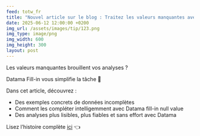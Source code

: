 ```yaml
---
feed: totw_fr
title: "Nouvel article sur le blog : Traitez les valeurs manquantes avec Datama Fill-in ! "
date: 2025-06-12 12:00:00 +0200
img_url: /assets/images/tip/123.png
img_type: image/png
img_width: 600
img_height: 300
layout: post
---
```


Les valeurs manquantes brouillent vos analyses ?  

Datama Fill-in vous simplifie la tâche 🚀 

Dans cet article, découvrez : 

* Des exemples concrets de données incomplètes 
* Comment les compléter intelligemment avec Datama fill-in null value 
* Des analyses plus lisibles, plus fiables et sans effort avec Datama

Lisez l’histoire complète [ici](https://datama.io/fr/fixing-the-missing-values-issue-with-datama-fill-in-null-value-function/) 👈